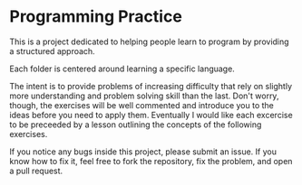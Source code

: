 # Programming Practice
This is a project dedicated to helping people learn to program by providing a structured approach.

Each folder is centered around learning a specific language.

The intent is to provide problems of increasing difficulty that rely on slightly more understanding and problem solving skill than the last. Don't worry, though, the exercises will be well commented and introduce you to the ideas before you need to apply them. Eventually I would like each excercise to be preceeded by a lesson outlining the concepts of the following exercises.

If you notice any bugs inside this project, please submit an issue. If you know how to fix it, feel free to fork the repository, fix the problem, and open a pull request.